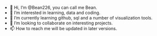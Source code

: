 - 👋 Hi, I’m @Bean226, you can call me Bean.
- 👀 I’m interested in learning, data and coding.
- 🌱 I’m currently learning github, sql and a number of visualization tools.
- 💞️ I’m looking to collaborate on interesting projects.
- 📫 How to reach me will be updated in later versions. 

<!---
Bean226/Bean226 is a ✨ special ✨ repository because its `README.md` (this file) appears on your GitHub profile.
You can click the Preview link to take a look at your changes.
--->
